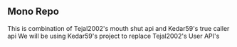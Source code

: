 ## Mono Repo
This is combination of 
Tejal2002's mouth shut api
and Kedar59's true caller api
We will be using Kedar59's project to replace Tejal2002's User API's